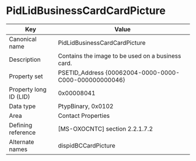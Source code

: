 # PidLidBusinessCardCardPicture

| Key | Value |
|---|---|
| Canonical name | PidLidBusinessCardCardPicture |
| Description | Contains the image to be used on a business card. |
| Property set | PSETID_Address {00062004-0000-0000-C000-000000000046} |
| Property long ID (LID) | 0x00008041 |
| Data type | PtypBinary, 0x0102 |
| Area | Contact Properties |
| Defining reference | [MS-OXOCNTC] section 2.2.1.7.2 |
| Alternate names | dispidBCCardPicture |
